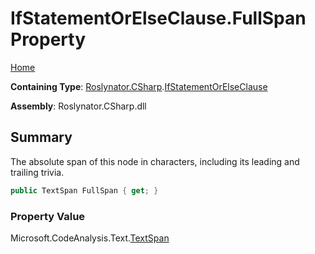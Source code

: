 # IfStatementOrElseClause\.FullSpan Property <a name="_Top"></a>

[Home](../../../../README.md)

**Containing Type**: [Roslynator.CSharp](../../README.md#_Top)\.[IfStatementOrElseClause](../README.md#_Top)

**Assembly**: Roslynator\.CSharp\.dll

## Summary

The absolute span of this node in characters, including its leading and trailing trivia\.

```csharp
public TextSpan FullSpan { get; }
```

### Property Value

Microsoft\.CodeAnalysis\.Text\.[TextSpan](https://docs.microsoft.com/en-us/dotnet/api/microsoft.codeanalysis.text.textspan)

